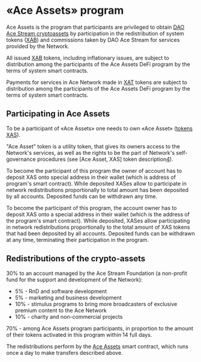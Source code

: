 # «Ace Assets» program

Ace Assets is the program that participants are privileged to obtain [DAO Ace Stream cryptoassets][5] by participation in the redistribution of system tokens ([XAB][3]) and commissions taken by DAO Ace Stream for services provided by the Network.

All issued [XAB][3] tokens, including inflationary issues, are subject to distribution among the participants of the Ace Assets DeFi program by the terms of system smart contracts.

Payments for services in Ace Network made in [XAT][1] tokens are subject to distribution among the participants of the Ace Assets DeFi program by the terms of system smart contracts.


## Participating in Ace Assets

To be a participant of «Ace Assets» one needs to own «Ace Asset» ([tokens XAS][4]).

"Ace Asset" token is a utility token, that gives its owners access to the Network's services, as well as the rights to be the part of Network's self-governance procedures (see [Ace Asset, XAS] token description[4]).

To become the participant of this program the owner of account has to deposit XAS onto special address in their wallet (which is address of program's smart contract). While deposited XASes allow to participate in network redistributions proportionally to total amount has been deposited by all accounts. Deposited funds can be withdrawn any time.

To become the participant of this program, the account owner has to deposit XAS onto a special address in their wallet (which is the address of the program's smart contract). While deposited, XASes allow participating in network redistributions proportionally to the total amount of XAS tokens that had been deposited by all accounts. Deposited funds can be withdrawn at any time, terminating their participation in the program.


## Redistributions of the crypto-assets

30% to an account managed by the Ace Stream Foundation (a non-profit fund for the support and development of the Network):

- 5% -  RnD and software development
- 5% - marketing and business development
- 10% - stimulus programs to bring more broadcasters of exclusive premium content to the Ace Network
- 10% - charity and non-commercial projects

70% - among Ace Assets program participants, in proportion to the amount of their tokens activated in this program within 14 full days.

The redistributions perform by the [Ace Assets][2] smart contract, which runs once a day to make transfers described above.


[1]: ../system-tokens/ace-time.md
[2]: ../list-of-operations/ace-asset.md
[3]: ../system-tokens/ace-byte.md
[4]: ../system-tokens/ace-asset.md
[5]: ../library/crypto-assets-and-fees.md

